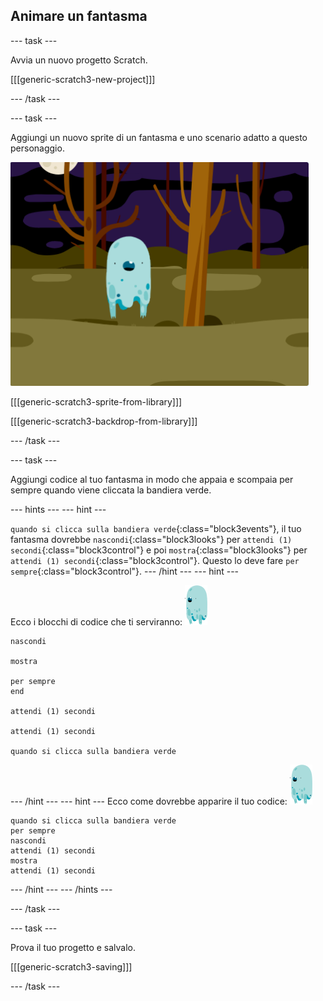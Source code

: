 ## Animare un fantasma

--- task ---

Avvia un nuovo progetto Scratch.

[[[generic-scratch3-new-project]]]

--- /task ---

--- task ---

Aggiungi un nuovo sprite di un fantasma e uno scenario adatto a questo personaggio.

![screenshot](images/ghost-ghost.png)

[[[generic-scratch3-sprite-from-library]]]

[[[generic-scratch3-backdrop-from-library]]]

--- /task ---

--- task ---

Aggiungi codice al tuo fantasma in modo che appaia e scompaia per sempre quando viene cliccata la bandiera verde.

--- hints ---
 --- hint ---

`quando si clicca sulla bandiera verde`{:class="block3events"}, il tuo fantasma dovrebbe `nascondi`{:class="block3looks"} per `attendi (1) secondi`{:class="block3control"} e poi `mostra`{:class="block3looks"} per `attendi (1) secondi`{:class="block3control"}. Questo lo deve fare `per sempre`{:class="block3control"}.
--- /hint ---
 --- hint ---

Ecco i blocchi di codice che ti serviranno: ![sprite del fantasma](images/ghost-sprite.png)

```blocks3
nascondi

mostra

per sempre
end

attendi (1) secondi

attendi (1) secondi

quando si clicca sulla bandiera verde
```

--- /hint --- --- hint --- Ecco come dovrebbe apparire il tuo codice: ![sprite del fantasma](images/ghost-sprite.png)

```blocks3
quando si clicca sulla bandiera verde
per sempre 
nascondi
attendi (1) secondi
mostra
attendi (1) secondi
```

--- /hint --- --- /hints ---

--- /task ---

--- task ---

Prova il tuo progetto e salvalo.

[[[generic-scratch3-saving]]]

--- /task ---
